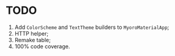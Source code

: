 # TODO

1. Add `ColorScheme` and `TextTheme` builders to `MyoroMaterialApp`;
1. HTTP helper;
1. Remake table;
1. 100% code coverage.
